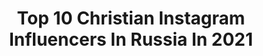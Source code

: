 ---
title: Top 10 Christian Instagram Influencers In Russia In 2021
description: >-
  Find top christian Instagram influencers in Russia in 2021. Most popular hashtags: #love #beautiful #happy.
platform: Instagram
hits: 76
text_top: Identify the most popular Instagram accounts on inBeat.
text_bottom: inBeat holds 76 Instagram influencers like this in Russia for you to connect with.
profiles:
  - username: "ariunamunku"
    fullname: >-
      арюна.
    bio: >-
      18|christian|singer|creator ⠀⠀⠀⠀⠀⠀⠀⠀ ⠀⠀⠀⠀⠀⠀ телеграм канал
    location: "Russia"
    followers: 21070
    engagement: 1410
    commentsToLikes: 0.050443
    id: ck5q7b5a40pdd0i11paixrg3v
    verified: false
    hashtags: "#andro, #se, #shawnmendes, #camillacabello"
  - username: "makarychevaar"
    fullname: >-
      𝗺𝘆 𝗻𝗮𝗺𝗲 𝗔𝗿𝗶𝗻𝗮 𝗠𝗮𝗸𝗮𝗿𝘆𝗰𝗵𝗲𝘃𝗮
    bio: >-
      content creator | fashion | christian Петербургские дребезги 🏛 О размеренном образе жизни 💬 @arlette.management @yavleniechurch
    location: "Russia"
    followers: 3125
    engagement: 907
    commentsToLikes: 0.083420
    id: ckap1mqkqv7qx0i7844uw9h3l
    verified: false
    hashtags: "#soularmak, #thenoisetier"
  - username: "anaslastya"
    fullname: >-
      - АНАСТАСИЯ РОГОВА -
    bio: >-
      💎 Здесь твои уши отдохнут ⠀ 💟 Christian Моя песня «ВИРУС» на радио 102.8 и площадках👇🏻 ⠀ 🎶 С музыкой на ТЫ или просто учусь на дирижерском @rogova_pr
    location: "Russia"
    followers: 48084
    engagement: 345
    commentsToLikes: 0.071268
    id: ckaou6ldnz0w50i782i5vimwb
    verified: false
    hashtags: "#anaslastya, #rucover, #musicallycover, #tiktokrussia"
  - username: "marishaivit"
    fullname: >-
      Мой Уютный Мир
    bio: >-
      ~ М а р и а н н а ~ 🏰Создаю теплый уют в нашем #vm_home ☕Люблю свою #vm_kitchen Врач, который "Сам себе дизайнер"👌 Обо всём что люблю 📖 Christian
    location: "Russia"
    followers: 16903
    engagement: 388
    commentsToLikes: 0.035526
    id: ck0vy3f0921ku0i19f1r8i0gx
    verified: false
    hashtags: "#coronarendererer, #vm, #happyfamilyvitamins, #3dsmaxcorona"
  - username: "yannissinger"
    fullname: >-
      𝕐𝕒𝕟𝕟𝕚𝕤
    bio: >-
      christian singer humorist
    location: "Russia"
    followers: 20096
    engagement: 522
    commentsToLikes: 0.019932
    id: ckap30phr14rs0i78qv4awpk1
    verified: false
    hashtags: ""
  - username: "innavladam"
    fullname: >-
      📖ЗАГЛЯНИ В СВОЁ СЕРДЦЕ🌷
    bio: >-
      Инна🙋‍♀️Orthodox Christian🕊 ЧЕСТНО О ГЛАВНОМ🌿 - о жизни и вере ⛪️ - семейные зарисовки👨‍👩‍👧 -педагог, гид-международник🌏 -эфиры о православии🎥 -📚📚📚
    location: "Russia"
    followers: 12584
    engagement: 646
    commentsToLikes: 0.071325
    id: ck15qf3i12jcc0i192szas933
    verified: false
    hashtags: "#innavladam, #autumnmood"
  - username: "alexei_mel7"
    fullname: >-
      Алексей Рябчиков
    bio: >-
      🎤Stand Up комик🎙,🔝Christian🔝,, Открытый микрофон ТНТ🎤🎬, 🔝StandUp Цимермана🔝, ОРГАНИЗАЦИЯ StandUp шоу, предложения, сотрудничество в direct⬆️
    location: "Russia"
    followers: 5345
    engagement: 511
    commentsToLikes: 0.067430
    id: ck5ccqwazhue10i11v7w2segb
    verified: false
    hashtags: "#standup, #comedy, #moscow, #90"
  - username: "christiane_blg"
    fullname: >-
      🖤CHRISTIANE
    bio: >-
      🔮РАЗНЫЕ ЖЕНСКИЕ ШТУЧКИ 🧜‍♀️буду твоей бьюти-подружкой 💌collab: pronina_kristina@mail.ru/direct 🔥коробочки NEWBEAUTYBOX🔻
    location: "Russia"
    followers: 45398
    engagement: 111
    commentsToLikes: 0.129854
    id: ck14ixpg7hmxp0i190jn1rj8j
    verified: false
    hashtags: "#christiane, #glamboxrussia, #faberlicinfluencer, #glamour"
  - username: "tanymarble"
    fullname: >-
      Tatyana/Татьяна
    bio: >-
      Женщина-Личность Красивой,стильной,модной можно быть всегда и в любом возрасте 📍Beauty•Makeup•Nails•Parfum 📍Lifestyle
    location: "Russia"
    followers: 6660
    engagement: 1192
    commentsToLikes: 0.112213
    id: ckf5p2ao94p8o0j236x9rp3s7
    verified: false
    hashtags: "#chantecaille, #chanellove, #beautiful, #chanelholiday2019"
  - username: "ekaterina7semenchuk"
    fullname: >-
      EKATERINA SEMENCHUK
    bio: >-
      OPERA SINGER Seven Romances on Poems by Alexander Blok from the New #Shostakovich Album @harmoniamundi_inter ⤵️
    location: "Russia"
    followers: 7143
    engagement: 990
    commentsToLikes: 0.056993
    id: ck5c1mr7tvhvu0i11jilqwd8q
    verified: false
    hashtags: "#theatre, #yusifeyvazov, #life, #world"
---